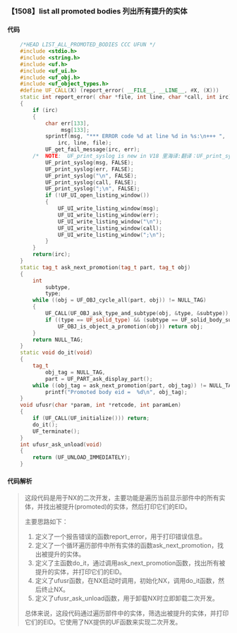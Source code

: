 ### 【1508】list all promoted bodies 列出所有提升的实体

#### 代码

```cpp
    /*HEAD LIST_ALL_PROMOTED_BODIES CCC UFUN */  
    #include <stdio.h>  
    #include <string.h>  
    #include <uf.h>  
    #include <uf_ui.h>  
    #include <uf_obj.h>  
    #include <uf_object_types.h>  
    #define UF_CALL(X) (report_error( __FILE__, __LINE__, #X, (X)))  
    static int report_error( char *file, int line, char *call, int irc)  
    {  
        if (irc)  
        {  
            char err[133],  
                 msg[133];  
            sprintf(msg, "*** ERROR code %d at line %d in %s:\n+++ ",  
                irc, line, file);  
            UF_get_fail_message(irc, err);  
        /*  NOTE:  UF_print_syslog is new in V18 里海译:翻译：UF_print_syslog 是 V18 新增的功能。 */  
            UF_print_syslog(msg, FALSE);  
            UF_print_syslog(err, FALSE);  
            UF_print_syslog("\n", FALSE);  
            UF_print_syslog(call, FALSE);  
            UF_print_syslog(";\n", FALSE);  
            if (!UF_UI_open_listing_window())  
            {  
                UF_UI_write_listing_window(msg);  
                UF_UI_write_listing_window(err);  
                UF_UI_write_listing_window("\n");  
                UF_UI_write_listing_window(call);  
                UF_UI_write_listing_window(";\n");  
            }  
        }  
        return(irc);  
    }  
    static tag_t ask_next_promotion(tag_t part, tag_t obj)  
    {  
        int  
            subtype,  
            type;  
        while ((obj = UF_OBJ_cycle_all(part, obj)) != NULL_TAG)  
        {  
            UF_CALL(UF_OBJ_ask_type_and_subtype(obj, &type, &subtype));  
            if ((type == UF_solid_type) && (subtype == UF_solid_body_subtype) &&  
                UF_OBJ_is_object_a_promotion(obj)) return obj;  
        }  
        return NULL_TAG;  
    }  
    static void do_it(void)  
    {  
        tag_t  
            obj_tag = NULL_TAG,  
            part = UF_PART_ask_display_part();  
        while ((obj_tag = ask_next_promotion(part, obj_tag)) != NULL_TAG)  
            printf("Promoted body eid =  %d\n", obj_tag);  
    }  
    void ufusr(char *param, int *retcode, int paramLen)  
    {  
        if (UF_CALL(UF_initialize())) return;  
        do_it();  
        UF_terminate();  
    }  
    int ufusr_ask_unload(void)  
    {  
        return (UF_UNLOAD_IMMEDIATELY);  
    }

```

#### 代码解析

> 这段代码是用于NX的二次开发，主要功能是遍历当前显示部件中的所有实体，并找出被提升(promoted)的实体，然后打印它们的EID。
>
> 主要思路如下：
>
> 1. 定义了一个报告错误的函数report_error，用于打印错误信息。
> 2. 定义了一个循环遍历部件中所有实体的函数ask_next_promotion，找出被提升的实体。
> 3. 定义了主函数do_it，通过调用ask_next_promotion函数，找出所有被提升的实体，并打印它们的EID。
> 4. 定义了ufusr函数，在NX启动时调用，初始化NX，调用do_it函数，然后终止NX。
> 5. 定义了ufusr_ask_unload函数，用于卸载NX时立即卸载二次开发。
>
> 总体来说，这段代码通过遍历部件中的实体，筛选出被提升的实体，并打印它们的EID。它使用了NX提供的UF函数来实现二次开发。
>
